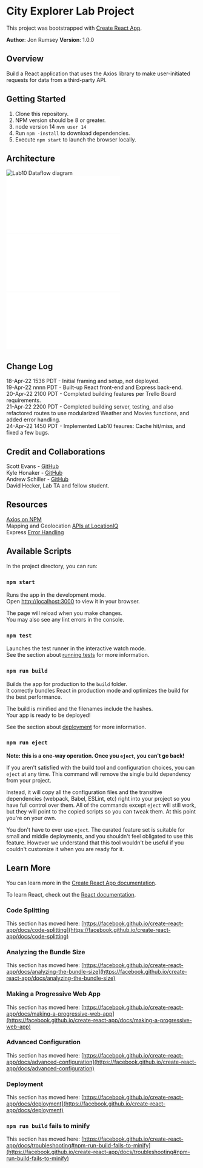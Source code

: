 # City Explorer Lab Project

This project was bootstrapped with [Create React App](https://github.com/facebook/create-react-app).

**Author**: Jon Rumsey
**Version**: 1.0.0

## Overview

Build a React application that uses the Axios library to make user-initiated requests for data from a third-party API.

## Getting Started

1. Clone this repository.  
1. NPM version should be 8 or greater.  
1. node version 14 `nvm user 14`  
1. Run `npm -install` to download dependencies.  
1. Execute `npm start` to launch the browser locally.    

## Architecture

![Lab10 Dataflow diagram](./lab10DataFlowDiagram.png)  
![Lab09 wrrc wireframe](./Lab09%20wrrc%20wireframe.pdf)  
![Data08 Dataflow diagram](./Lab08DataFlow.pdf)  
![Lab07 Dataflow diagram](./Lab07%20dataflow%20diagram.pdf)  

## Change Log

18-Apr-22 1536 PDT - Initial framing and setup, not deployed.  
19-Apr-22 nnnn PDT - Built-up React front-end and Express back-end.  
20-Apr-22 2100 PDT - Completed building features per Trello Board requirements.  
21-Apr-22 2200 PDT - Completed building server, testing, and also refactored routes to use modularized Weather and Movies functions, and added error handling.  
24-Apr-22 1450 PDT - Implemented Lab10 feaures: Cache hit/miss, and fixed a few bugs.

## Credit and Collaborations

Scott Evans - [GitHub](https://github.com/mScottEvans)  
Kyle Honaker - [GitHub](https://github.com/ikyle53)  
Andrew Schiller - [GitHub](https://github.com/schillerandrew)  
David Hecker, Lab TA and fellow student.  

## Resources

[Axios on NPM](https://www.npmjs.com/package/axios)  
Mapping and Geolocation [APIs at LocationIQ](https://my.locationiq.com/)  
Express [Error Handling](https://expressjs.com/en/guide/error-handling.html)  

## Available Scripts

In the project directory, you can run:

### `npm start`

Runs the app in the development mode.\
Open [http://localhost:3000](http://localhost:3000) to view it in your browser.

The page will reload when you make changes.\
You may also see any lint errors in the console.

### `npm test`

Launches the test runner in the interactive watch mode.\
See the section about [running tests](https://facebook.github.io/create-react-app/docs/running-tests) for more information.

### `npm run build`

Builds the app for production to the `build` folder.\
It correctly bundles React in production mode and optimizes the build for the best performance.

The build is minified and the filenames include the hashes.\
Your app is ready to be deployed!

See the section about [deployment](https://facebook.github.io/create-react-app/docs/deployment) for more information.

### `npm run eject`

**Note: this is a one-way operation. Once you `eject`, you can't go back!**

If you aren't satisfied with the build tool and configuration choices, you can `eject` at any time. This command will remove the single build dependency from your project.

Instead, it will copy all the configuration files and the transitive dependencies (webpack, Babel, ESLint, etc) right into your project so you have full control over them. All of the commands except `eject` will still work, but they will point to the copied scripts so you can tweak them. At this point you're on your own.

You don't have to ever use `eject`. The curated feature set is suitable for small and middle deployments, and you shouldn't feel obligated to use this feature. However we understand that this tool wouldn't be useful if you couldn't customize it when you are ready for it.

## Learn More

You can learn more in the [Create React App documentation](https://facebook.github.io/create-react-app/docs/getting-started).

To learn React, check out the [React documentation](https://reactjs.org/).

### Code Splitting

This section has moved here: [https://facebook.github.io/create-react-app/docs/code-splitting](https://facebook.github.io/create-react-app/docs/code-splitting)

### Analyzing the Bundle Size

This section has moved here: [https://facebook.github.io/create-react-app/docs/analyzing-the-bundle-size](https://facebook.github.io/create-react-app/docs/analyzing-the-bundle-size)

### Making a Progressive Web App

This section has moved here: [https://facebook.github.io/create-react-app/docs/making-a-progressive-web-app](https://facebook.github.io/create-react-app/docs/making-a-progressive-web-app)

### Advanced Configuration

This section has moved here: [https://facebook.github.io/create-react-app/docs/advanced-configuration](https://facebook.github.io/create-react-app/docs/advanced-configuration)

### Deployment

This section has moved here: [https://facebook.github.io/create-react-app/docs/deployment](https://facebook.github.io/create-react-app/docs/deployment)

### `npm run build` fails to minify

This section has moved here: [https://facebook.github.io/create-react-app/docs/troubleshooting#npm-run-build-fails-to-minify](https://facebook.github.io/create-react-app/docs/troubleshooting#npm-run-build-fails-to-minify)
